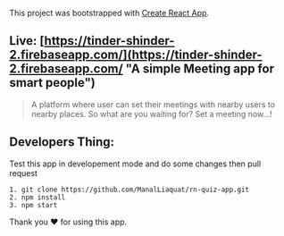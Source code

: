 This project was bootstrapped with [Create React App](https://github.com/facebook/create-react-app).

## Live: [https://tinder-shinder-2.firebaseapp.com/](https://tinder-shinder-2.firebaseapp.com/ "A simple Meeting app for smart people")

> A platform where user can set their meetings with nearby users to nearby places. So what are you waiting for? Set a meeting now...!

## Developers Thing:
Test this app in developement mode and do some changes then pull request

    1. git clone https://github.com/ManalLiaquat/rn-quiz-app.git
    2. npm install
    3. npm start
Thank you ❤ for using this app.
